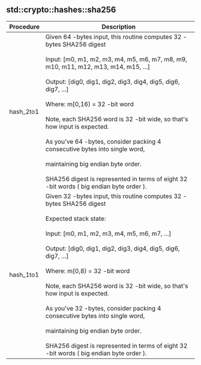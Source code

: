 
## std::crypto::hashes::sha256
| Procedure | Description |
| ----------- | ------------- |
| hash_2to1 | Given 64 -bytes input, this routine computes 32 -bytes SHA256 digest<br /><br />Input: [m0, m1, m2, m3, m4, m5, m6, m7, m8, m9, m10, m11, m12, m13, m14, m15, ...]<br /><br />Output: [dig0, dig1, dig2, dig3, dig4, dig5, dig6, dig7, ...]<br /><br />Where: m[0,16) = 32 -bit word<br /><br />Note, each SHA256 word is 32 -bit wide, so that's how input is expected.<br /><br />As you've 64 -bytes, consider packing 4 consecutive bytes into single word,<br /><br />maintaining big endian byte order.<br /><br />SHA256 digest is represented in terms of eight 32 -bit words ( big endian byte order ). |
| hash_1to1 | Given 32 -bytes input, this routine computes 32 -bytes SHA256 digest<br /><br />Expected stack state:<br /><br />Input: [m0, m1, m2, m3, m4, m5, m6, m7, ...]<br /><br />Output: [dig0, dig1, dig2, dig3, dig4, dig5, dig6, dig7, ...]<br /><br />Where: m[0,8) = 32 -bit word<br /><br />Note, each SHA256 word is 32 -bit wide, so that's how input is expected.<br /><br />As you've 32 -bytes, consider packing 4 consecutive bytes into single word,<br /><br />maintaining big endian byte order.<br /><br />SHA256 digest is represented in terms of eight 32 -bit words ( big endian byte order ). |

